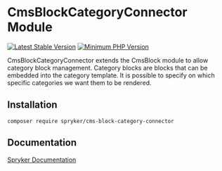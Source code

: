 # CmsBlockCategoryConnector Module
[![Latest Stable Version](https://poser.pugx.org/spryker/cms-block-category-connector/v/stable.svg)](https://packagist.org/packages/spryker/cms-block-category-connector)
[![Minimum PHP Version](https://img.shields.io/badge/php-%3E%3D%208.1-8892BF.svg)](https://php.net/)

CmsBlockCategoryConnector extends the CmsBlock module to allow category block management. Category blocks are blocks that can be embedded into the category template. It is possible to specify on which specific categories we want them to be rendered.

## Installation

```
composer require spryker/cms-block-category-connector
```

## Documentation

[Spryker Documentation](https://docs.spryker.com)
